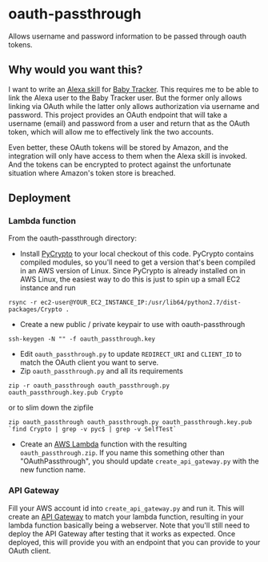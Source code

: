 # oauth-passthrough
Allows username and password information to be passed through oauth tokens.

## Why would you want this?
I want to write an [Alexa skill](https://developer.amazon.com/public/solutions/alexa/alexa-skills-kit/docs/developing-an-alexa-skill-as-a-lambda-function) for [Baby Tracker](http://nighp.com/babytracker). This requires me to be able to link the Alexa user to the Baby Tracker user. But the former only allows linking via OAuth while the latter only allows authorization via username and password. This project provides an OAuth endpoint that will take a username (email) and password from a user and return that as the OAuth token, which will allow me to effectively link the two accounts.

Even better, these OAuth tokens will be stored by Amazon, and the integration will only have access to them when the Alexa skill is invoked. And the tokens can be encrypted to protect against the unfortunate situation where Amazon's token store is breached.

## Deployment
### Lambda function
From the oauth-passthrough directory:

* Install [PyCrypto](https://github.com/dlitz/pycrypto) to your local checkout of this code. PyCrypto contains compiled modules, so you'll need to get a version that's been compiled in an AWS version of Linux. Since PyCrypto is already installed on in AWS Linux, the easiest way to do this is just to spin up a small EC2 instance and run
```
rsync -r ec2-user@YOUR_EC2_INSTANCE_IP:/usr/lib64/python2.7/dist-packages/Crypto .
```
* Create a new public / private keypair to use with oauth-passthrough
```
ssh-keygen -N "" -f oauth_passthrough.key
```
* Edit `oauth_passthrough.py` to update `REDIRECT_URI` and `CLIENT_ID` to match the OAuth client you want to serve.
* Zip `oauth_passthrough.py` and all its requirements
```
zip -r oauth_passthrough oauth_passthrough.py oauth_passthrough.key.pub Crypto
```
or to slim down the zipfile
```
zip oauth_passthrough oauth_passthrough.py oauth_passthrough.key.pub `find Crypto | grep -v pyc$ | grep -v SelfTest`
```
* Create an [AWS Lambda](https://aws.amazon.com/lambda/) function with the resulting `oauth_passthrough.zip`. If you name this something other than "OAuthPassthrough", you should update `create_api_gateway.py` with the new function name.

### API Gateway
Fill your AWS account id into `create_api_gateway.py` and run it. This will create an [API Gateway](https://aws.amazon.com/api-gateway/) to match your lambda function, resulting in your lambda function basically being a webserver. Note that you'll still need to deploy the API Gateway after testing that it works as expected. Once deployed, this will provide you with an endpoint that you can provide to your OAuth client.
